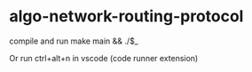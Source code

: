 # algo-network-routing-protocol

compile and run
make main && ./$_

Or run ctrl+alt+n in vscode (code runner extension)